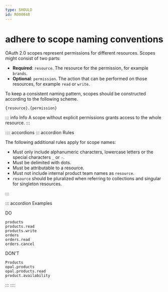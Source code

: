 ```yaml
---
type: SHOULD
id: R000048
---
```


# adhere to scope naming conventions

OAuth 2.0 scopes represent permissions for different resources.
Scopes might consist of two parts:

- **Required**: `resource`. The resource for the permission, for example `brands`.
- **Optional**: `permission`. The action that can be performed on those resources, for example `read` or `write`.

To keep a consistent naming pattern, scopes should be constructed according to the following scheme.

```text
{resource}.{permission}
```

::: info Info
A scope without explicit permissions grants access to the whole resource.
:::

:::: accordions
::: accordion Rules

The following additional rules apply for scope names:

- Must only include alphanumeric characters, lowercase letters or the special characters `_` or `-`.
- Must be delimited with dots.
- Must be attributable to a resource. <!-- not automatic -->
- Must not include internal product team names as `resource`. <!-- not automatic -->
- `resource` should be pluralized when referring to collections and singular for singleton resources. <!-- not automatic -->

:::

::: accordion Examples

DO

```plaintext
products
products.read
products.write
orders
orders.read
orders.cancel
```

DON'T

```text
Products
opal.products
opal.products.read
product.availability
```

:::
::::
